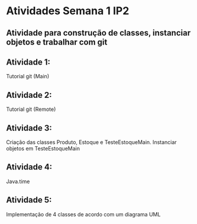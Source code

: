# Atividades Semana 1 IP2
## Atividade para construção de classes, instanciar objetos e trabalhar com git

## Atividade 1:
Tutorial git (Main)
## Atividade 2: 
Tutorial git (Remote)
## Atividade 3: 
Criação das classes Produto, Estoque e TesteEstoqueMain. Instanciar objetos em TesteEstoqueMain
## Atividade 4:
Java.time
## Atividade 5: 
 Implementação de 4 classes de acordo com um diagrama UML

